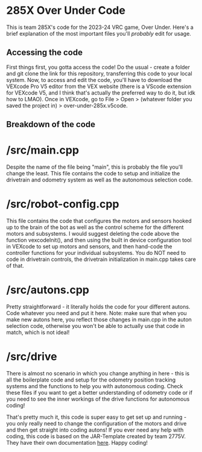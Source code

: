 # 285X Over Under Code

This is team 285X's code for the 2023-24 VRC game, Over Under.
Here's a brief explanation of the most important files you'll *probably* edit for usage.

## Accessing the code

First things first, you gotta access the code! Do the usual - create a folder and git clone the link for this repository, transferring this code to your local system. Now, to access and edit the code, you'll have to download the VEXcode Pro V5 editor from the VEX website (there is a VScode extension for VEXcode V5, and I think that's actually the preferred way to do it, but idk how to LMAO). Once in VEXcode, go to File > Open > (whatever folder you saved the project in) > over-under-285x.v5code.

## Breakdown of the code

# /src/main.cpp

Despite the name of the file being "main", this is probably the file you'll change the least. This file contains the code to setup and initialize the drivetrain and odometry system as well as the autonomous selection code.

# /src/robot-config.cpp

This file contains the code that configures the motors and sensors hooked up to the brain of the bot as well as the control scheme for the different motors and subsystems. I would suggest deleting the code above the function vexcodeInit(), and then using the built in device configuration tool in VEXcode to set up motors and sensors, and then hand-code the controller functions for your individual subsystems. You do NOT need to code in drivetrain controls, the drivetrain initialization in main.cpp takes care of that.

# /src/autons.cpp

Pretty straightforward - it literally holds the code for your different autons. Code whatever you need and put it here. Note: make sure that when you make new autons here, you reflect those changes in main.cpp in the auton selection code, otherwise you won't be able to actually use that code in match, which is not ideal!

# /src/drive

There is almost no scenario in which you change anything in here - this is all the boilerplate code and setup for the odometry position tracking systems and the functions to help you with autonomous coding. Check these files if you want to get a better understanding of odometry code or if you need to see the inner workings of the drive functions for autonomous coding!


That's pretty much it, this code is super easy to get set up and running - you only really need to change the configuration of the motors and drive and then get straight into coding autons! If you ever need any help with coding, this code is based on the JAR-Template created by team 2775V. They have their own documentation [here](https://jacksonarearobotics.github.io/JAR-Template/). Happy coding!